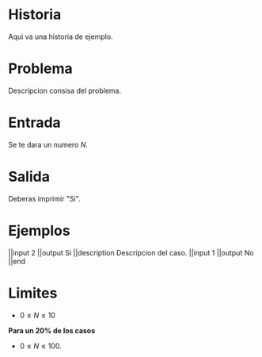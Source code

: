 # Historia

Aqui va una historia de ejemplo.

# Problema

Descripcion consisa del problema.

# Entrada

Se te dara un numero $N$.

# Salida

Deberas imprimir "Si".

# Ejemplos

||input
2
||output
Si
||description
Descripcion del caso.
||input
1
||output
No
||end

# Limites

- $0 \leq N \leq 10$

**Para un 20% de los casos**

- $0 \leq N \leq 100$.